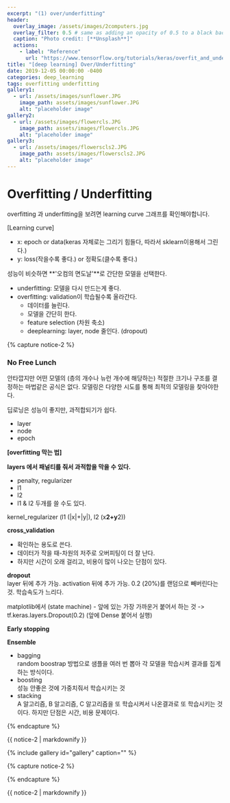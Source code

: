 ```yaml
---
excerpt: "(1) over/underfitting"
header:
  overlay_image: /assets/images/2computers.jpg
  overlay_filter: 0.5 # same as adding an opacity of 0.5 to a black background
  caption: "Photo credit: [**Unsplash**]"
  actions:
    - label: "Reference"
      url: "https://www.tensorflow.org/tutorials/keras/overfit_and_underfit"
title: "[deep learning] Over/Underfitting"
date: 2019-12-05 00:00:00 -0400
categories: deep_learning
tags: overfitting underfitting
gallery1:
  - url: /assets/images/sunflower.JPG
    image_path: assets/images/sunflower.JPG
    alt: "placeholder image"
gallery2:
  - url: /assets/images/flowercls.JPG
    image_path: assets/images/flowercls.JPG
    alt: "placeholder image"
gallery3:
  - url: /assets/images/flowerscls2.JPG
    image_path: assets/images/flowerscls2.JPG
    alt: "placeholder image"   
---
```




# Overfitting / Underfitting 

overfitting 과 underfitting을 보려면 learning curve 그래프를 확인해야합니다. 

[Learning curve] 
- x: epoch or data(keras 자체로는 그리기 힘들다, 따라서 sklearn이용해서 그린다.)
- y: loss(작을수록 좋다.) or 정확도(클수록 좋다.) 

성능이 비슷하면 **'오컴의 면도날'**로 간단한 모델을 선택한다.

- underfitting: 모델을 다시 만드는게 좋다. 
- overfitting: validation이 학습될수록 올라간다. 
    - 데이터를 늘린다. 
    - 모델을 간단히 한다. 
    - feature selection (차원 축소) 
    - deeplearning: layer, node 줄인다. (dropout)



{% capture notice-2 %}
### No Free Lunch 
안타깝지만 어떤 모델의 (층의 개수나 뉴런 개수에 해당하는) 적절한 크기나 구조를 결정하는 마법같은 공식은 없다.
모델링은 다양한 시도를 통해 최적의 모델링을 찾아야한다. 

딥로닝은 성능이 좋지만, 과적합되기가 쉽다. 
- layer
- node
- epoch

**[overfitting 막는 법]**

**layers 에서 패널티를 줘서 과적합을 막을 수 있다.**
- penalty, regularizer
- l1
- l2 
- l1 & l2 두개를 쓸 수도 있다.

kernel_regularizer (l1 (|x|+|y|), l2 (x**2+y**2))

**cross_validation** <br>
- 확인하는 용도로 쓴다. 
- 데이터가 작을 때-차원의 저주로 오버피팅이 더 잘 난다. 
- 하지만 시간이 오래 걸리고, 비용이 많이 나오는 단점이 있다. 

**dropout**  <br>
layer 뒤에 추가 가능.
activation 뒤에 추가 가능.
0.2 (20%)를 랜덤으로 빼버린다는 것.
학습속도가 느리다. 

matplotlib에서 (state machine) - 앞에 있는 가장 가까운거 붙어서 하는 것 -> tf.keras.layers.Dropout(0.2) (앞에 Dense 붙어서 실행)

**Early stopping** <br>

**Ensemble** <br>
- bagging <br>
random boostrap 방법으로 샘플을 여러 번 뽑아 각 모델을 학습시켜 결과를 집계하는 방식이다.
- boosting <br>
성능 안좋은 것에 가중치줘서 학습시키는 것 
- stacking <br>
A 알고리즘, B 알고리즘, C 알고리즘을 또 학습시켜서 나온결과로 또 학습시키는 것이다. 
하지만 단점은 시간, 비용 문제이다. 

{% endcapture %}

<div class="notice">{{ notice-2 | markdownify }}</div>




{% include gallery id="gallery" caption="" %}



{% capture notice-2 %}

{% endcapture %}

<div class="notice">{{ notice-2 | markdownify }}</div>



